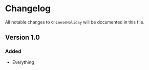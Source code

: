 # Changelog

All notable changes to `ChineseHoliday` will be documented in this file.

## Version 1.0

### Added
- Everything
